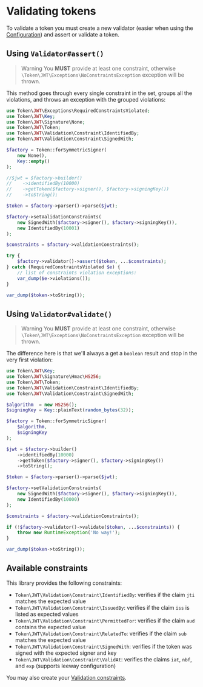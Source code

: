 # Validating tokens

To validate a token you must create a new validator (easier when using the [Configuration](../usage/configuration.md)) and assert or validate a token.

## Using `Validator#assert()`

> Warning
> You **MUST** provide at least one constraint, otherwise `\Token\JWT\Exceptions\NoConstraintsException` exception will be thrown.

This method goes through every single constraint in the set, groups all the violations, and throws an exception with the grouped violations:

```php
use Token\JWT\Exceptions\RequiredConstraintsViolated;
use Token\JWT\Key;
use Token\JWT\Signature\None;
use Token\JWT\Token;
use Token\JWT\Validation\Constraint\IdentifiedBy;
use Token\JWT\Validation\Constraint\SignedWith;

$factory = Token::forSymmetricSigner(
    new None(),
    Key::empty()
);

//$jwt = $factory->builder()
//    ->identifiedBy(10000)
//    ->getToken($factory->signer(), $factory->signingKey())
//    ->toString();

$token = $factory->parser()->parse($jwt);

$factory->setValidationConstraints(
    new SignedWith($factory->signer(), $factory->signingKey()),
    new IdentifiedBy(10001)
);

$constraints = $factory->validationConstraints();

try {
    $factory->validator()->assert($token, ...$constraints);
} catch (RequiredConstraintsViolated $e) {
    // list of constraints violation exceptions:
    var_dump($e->violations());
}

var_dump($token->toString());
```

## Using `Validator#validate()`

> Warning
> You **MUST** provide at least one constraint, otherwise `\Token\JWT\Exceptions\NoConstraintsException` exception will be thrown.

The difference here is that we'll always a get a `boolean` result and stop in the very first violation:

```php
use Token\JWT\Key;
use Token\JWT\Signature\Hmac\HS256;
use Token\JWT\Token;
use Token\JWT\Validation\Constraint\IdentifiedBy;
use Token\JWT\Validation\Constraint\SignedWith;

$algorithm  = new HS256();
$signingKey = Key::plainText(random_bytes(32));

$factory = Token::forSymmetricSigner(
    $algorithm,
    $signingKey
);

$jwt = $factory->builder()
    ->identifiedBy(10000)
    ->getToken($factory->signer(), $factory->signingKey())
    ->toString();

$token = $factory->parser()->parse($jwt);

$factory->setValidationConstraints(
    new SignedWith($factory->signer(), $factory->signingKey()),
    new IdentifiedBy(10000)
);

$constraints = $factory->validationConstraints();

if (!$factory->validator()->validate($token, ...$constraints)) {
    throw new RuntimeException('No way!');
}

var_dump($token->toString());
```

## Available constraints

This library provides the following constraints:

* `Token\JWT\Validation\Constraint\IdentifiedBy`: verifies if the claim `jti` matches the expected value
* `Token\JWT\Validation\Constraint\IssuedBy`: verifies if the claim `iss` is listed as expected values
* `Token\JWT\Validation\Constraint\PermittedFor`: verifies if the claim `aud` contains the expected value
* `Token\JWT\Validation\Constraint\RelatedTo`: verifies if the claim `sub` matches the expected value
* `Token\JWT\Validation\Constraint\SignedWith`: verifies if the token was signed with the expected signer and key
* `Token\JWT\Validation\Constraint\ValidAt`: verifies the claims `iat`, `nbf`, and `exp` (supports leeway configuration)

You may also create your [Validation constraints](../guides/extending-the-library.md#validation-constraints).
